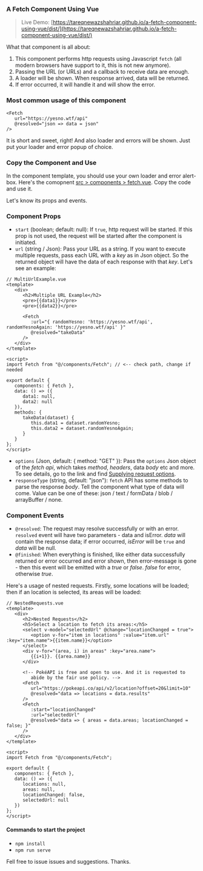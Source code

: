 ### A Fetch Component Using Vue

> Live Demo: [https://tareqnewazshahriar.github.io/a-fetch-component-using-vue/dist/](https://tareqnewazshahriar.github.io/a-fetch-component-using-vue/dist/)

What that component is all about:
1. This component performs http requests using Javascript `fetch` (all modern browsers have support to it, this is not new anymore).
2. Passing the URL (or URLs) and a callback to receive data are enough.
3. A loader will be shown. When response arrived, data will be returned.
4. If error occurred, it will handle it and will show the error.


### Most common usage of this component
```vue
<Fetch
   url="https://yesno.wtf/api"
   @resolved="json => data = json"
/>
```
It is short and sweet, right! And also loader and errors will be shown. Just put your loader and error popup of choice.

### Copy the Component and Use
In the component template, you should use your own loader and error alert-box.
Here's the comopnent [src > components > fetch.vue](https://raw.githubusercontent.com/TareqNewazShahriar/a-fetch-component-using-vue/master/src/components/Fetch.vue). Copy the code and use it.

Let's know its props and events.

### Component Props
* `start` (boolean; default: null): If `true`, http request will be started. If this prop is not used, the request will be started after the component is initiated.
* `url` (string / Json): Pass your URL as a string. If you want to execute multiple requests, pass each URL with a _key_ as in Json object. So the returned object will have the data of each response with that _key_. Let's see an example:

```vuejs
// MultiUrlExample.vue
<template>
   <div>
      <h2>Multiple URL Example</h2>
      <pre>{{data1}}</pre>
      <pre>{{data2}}</pre>

      <Fetch
         :url="{ randomYesno: 'https://yesno.wtf/api', randomYesnoAgain: 'https://yesno.wtf/api' }"
         @resolved="takeData"
      />
   </div>
</template>

<script>
import Fetch from "@/components/Fetch"; // <-- check path, change if needed

export default {
   components: { Fetch },
   data: () => ({
      data1: null,
      data2: null
   }),
   methods: {
      takeData(dataset) {
         this.data1 = dataset.randomYesno;
         this.data2 = dataset.randomYesnoAgain;
      }
   }
};
</script>
```

* `options` (Json, default: { method: "GET" }): Pass the `options` Json object of the _fetch api_, which takes _method_, _headers_, data _body_ etc and more. To see details, go to the link and find [Supplying request options](https://developer.mozilla.org/en-US/docs/Web/API/Fetch_API/Using_Fetch).
* `responseType` (string, default: "json"): `fetch` API has some methods to parse the response _body_. Tell the component what type of data will come. Value can be one of these: json / text / formData / blob / arrayBuffer / none.

### Component Events
* `@resolved`: The request may resolve successfully or with an error. `resolved` event will have two parameters - data and isError. _data_ will contain the response data; if error occurred, _isError_ will be `true` and _data_ will be null.
* `@finished`: When everything is finished, like either data successfully returned or error occurred and error shown, then error-message is gone - then this event will be emitted with a _true_ or _false_. _false_ for error, otherwise _true_.

Here's a usage of nested requests. Firstly, some locations will be loaded; then if an location is selected, its areas will be loaded:

```vue
// NestedRequests.vue
<template>
   <div>
      <h2>Nested Requests</h2>
      <h5>Select a location to fetch its areas:</h5>
      <select v-model="selectedUrl" @change="locationChanged = true">
         <option v-for="item in locations" :value="item.url" :key="item.name">{{item.name}}</option>
      </select>
      <div v-for="(area, i) in areas" :key="area.name">
         {{i+1}}. {{area.name}}
      </div>

      <!-- PokéAPI is free and open to use. And it is requested to
         abide by the fair use policy. -->
      <Fetch
         url="https://pokeapi.co/api/v2/location?offset=20&limit=10"
         @resolved="data => locations = data.results"
      />
      <Fetch
         :start="locationChanged"
         :url="selectedUrl"
         @resolved="data => { areas = data.areas; locationChanged = false; }"
      />
   </div>
</template>

<script>
import Fetch from "@/components/Fetch";

export default {
   components: { Fetch },
   data: () => ({
      locations: null,
      areas: null,
      locationChanged: false,
      selectedUrl: null
   })
};
</script>
```

#### Commands to start the project
* `npm install`
* `npm run serve`


Fell free to issue issues and suggestions. Thanks.
